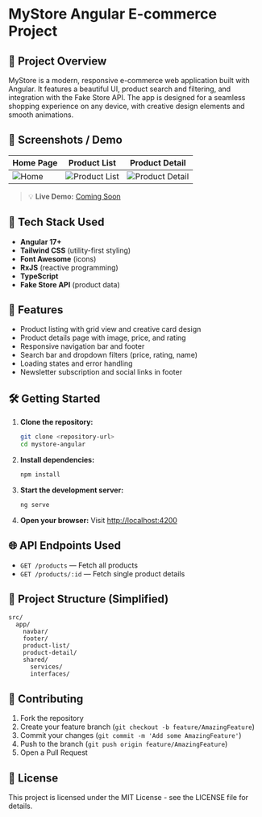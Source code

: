 # MyStore Angular E-commerce Project

## 📝 Project Overview
MyStore is a modern, responsive e-commerce web application built with Angular. It features a beautiful UI, product search and filtering, and integration with the Fake Store API. The app is designed for a seamless shopping experience on any device, with creative design elements and smooth animations.

## 📸 Screenshots / Demo
<!-- Replace the below with actual screenshots or a demo link if available -->
| Home Page | Product List | Product Detail |
|---|---|---|
| ![Home](screenshots/home.png) | ![Product List](screenshots/product-list.png) | ![Product Detail](screenshots/product-detail.png) |

> 💡 **Live Demo:** [Coming Soon](#)

## 🧱 Tech Stack Used
- **Angular 17+**
- **Tailwind CSS** (utility-first styling)
- **Font Awesome** (icons)
- **RxJS** (reactive programming)
- **TypeScript**
- **Fake Store API** (product data)

## 🚀 Features
- Product listing with grid view and creative card design
- Product details page with image, price, and rating
- Responsive navigation bar and footer
- Search bar and dropdown filters (price, rating, name)
- Loading states and error handling
- Newsletter subscription and social links in footer

## 🛠️ Getting Started
1. **Clone the repository:**
   ```bash
   git clone <repository-url>
   cd mystore-angular
   ```
2. **Install dependencies:**
   ```bash
   npm install
   ```
3. **Start the development server:**
   ```bash
   ng serve
   ```
4. **Open your browser:**
   Visit [http://localhost:4200](http://localhost:4200)

## 🌐 API Endpoints Used
- `GET /products` — Fetch all products
- `GET /products/:id` — Fetch single product details

## 📁 Project Structure (Simplified)
```
src/
  app/
    navbar/
    footer/
    product-list/
    product-detail/
    shared/
      services/
      interfaces/
```

## 🤝 Contributing
1. Fork the repository
2. Create your feature branch (`git checkout -b feature/AmazingFeature`)
3. Commit your changes (`git commit -m 'Add some AmazingFeature'`)
4. Push to the branch (`git push origin feature/AmazingFeature`)
5. Open a Pull Request

## 🪪 License
This project is licensed under the MIT License - see the LICENSE file for details.
